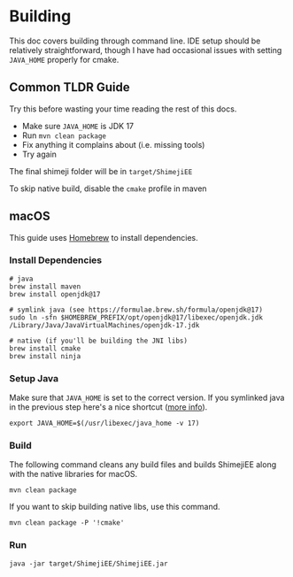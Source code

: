 
Building
========

This doc covers building through command line. 
IDE setup should be relatively straightforward, though I have had occasional issues with setting `JAVA_HOME` properly for cmake.

Common TLDR Guide
-----------------
Try this before wasting your time reading the rest of this docs.

- Make sure `JAVA_HOME` is JDK 17
- Run `mvn clean package` 
- Fix anything it complains about (i.e. missing tools)
- Try again

The final shimeji folder will be in `target/ShimejiEE`

To skip native build, disable the `cmake` profile in maven

macOS
-----

This guide uses [Homebrew](https://brew.sh/) to install dependencies.

### Install Dependencies

```shell
# java
brew install maven
brew install openjdk@17

# symlink java (see https://formulae.brew.sh/formula/openjdk@17)
sudo ln -sfn $HOMEBREW_PREFIX/opt/openjdk@17/libexec/openjdk.jdk /Library/Java/JavaVirtualMachines/openjdk-17.jdk

# native (if you'll be building the JNI libs)
brew install cmake
brew install ninja
```

### Setup Java

Make sure that `JAVA_HOME` is set to the correct version. 
If you symlinked java in the previous step here's a nice shortcut ([more info](https://stackoverflow.com/questions/21964709/)).

```shell
export JAVA_HOME=$(/usr/libexec/java_home -v 17)
```

### Build

The following command cleans any build files and builds ShimejiEE along with the native libraries for macOS. 
```shell
mvn clean package
```

If you want to skip building native libs, use this command.
```shell
mvn clean package -P '!cmake'
```

### Run
```shell
java -jar target/ShimejiEE/ShimejiEE.jar
```
